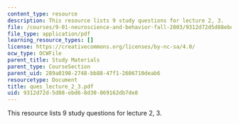 ```yaml
---
content_type: resource
description: This resource lists 9 study questions for lecture 2, 3.
file: /courses/9-01-neuroscience-and-behavior-fall-2003/9312d72d5d88ebd68d30869162db7de8_ques_lecture_2_3.pdf
file_type: application/pdf
learning_resource_types: []
license: https://creativecommons.org/licenses/by-nc-sa/4.0/
ocw_type: OCWFile
parent_title: Study Materials
parent_type: CourseSection
parent_uid: 289a0198-2748-bb88-47f1-2606710deab6
resourcetype: Document
title: ques_lecture_2_3.pdf
uid: 9312d72d-5d88-ebd6-8d30-869162db7de8
---
```

This resource lists 9 study questions for lecture 2, 3.